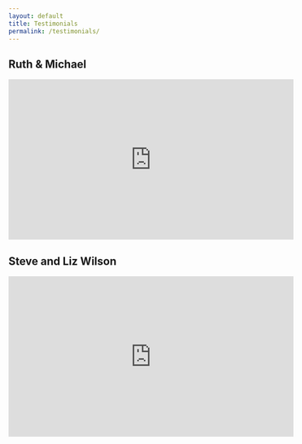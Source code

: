 ```yaml
---
layout: default
title: Testimonials
permalink: /testimonials/
---
```


## Ruth & Michael

<iframe width="560" height="315" src="https://www.youtube.com/embed/uREQVX7soHk" frameborder="0" allow="accelerometer; autoplay; encrypted-media; gyroscope; picture-in-picture" allowfullscreen=""></iframe>

## Steve and Liz Wilson

<iframe width="560" height="315" src="https://www.youtube.com/embed/2hIoLCJNgTs" frameborder="0" allow="accelerometer; autoplay; encrypted-media; gyroscope; picture-in-picture" allowfullscreen=""></iframe>